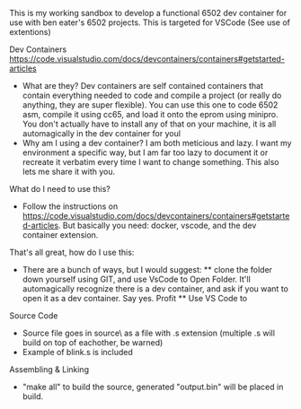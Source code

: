 This is my working sandbox to develop a functional 6502 dev container for use with ben eater's 6502 projects.
This is targeted for VSCode (See use of extentions)

Dev Containers https://code.visualstudio.com/docs/devcontainers/containers#getstarted-articles
* What are they? Dev containers are self contained containers that contain everything needed to code and compile a project (or really do anything, they are super flexible). You can use this one to code 6502 asm, compile it using cc65, and load it onto the eprom using minipro. You don't actually have to install any of that on your machine, it is all automagically in the dev container for youl
* Why am I using a dev container? I am both meticious and lazy. I want my environment a specific way, but I am far too lazy to document it or recreate it verbatim every time I want to change something. This also lets me share it with you.

What do I need to use this?
* Follow the instructions on https://code.visualstudio.com/docs/devcontainers/containers#getstarted-articles. But basically you need: docker, vscode, and the dev container extension. 

That's all great, how do I use this:
* There are a bunch of ways, but I would suggest:
** clone the folder down yourself using GIT, and use VsCode to Open Folder. It'll automagically recognize there is a dev container, and ask if you want to open it as a dev container. Say yes. Profit
** Use VS Code to

Source Code
* Source file goes in source\ as a file with .s extension (multiple .s will build on top of eachother, be warned)
* Example of blink.s is included

Assembling & Linking
* "make all" to build the source, generated "output.bin" will be placed in build.


